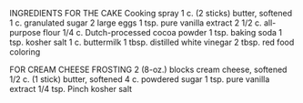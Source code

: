 INGREDIENTS
FOR THE CAKE
Cooking spray
1 c. (2 sticks) butter, softened
1 c. granulated sugar
2 large eggs
1 tsp. pure vanilla extract
2 1/2 c. all-purpose flour
1/4 c. Dutch-processed cocoa powder
1 tsp. baking soda
1 tsp. kosher salt
1 c. buttermilk
1 tbsp. distilled white vinegar
2 tbsp. red food coloring


FOR CREAM CHEESE FROSTING
2 (8-oz.) blocks cream cheese, softened
1/2 c. (1 stick) butter, softened 
4 c. powdered sugar
1 tsp. pure vanilla extract
1/4 tsp. Pinch kosher salt